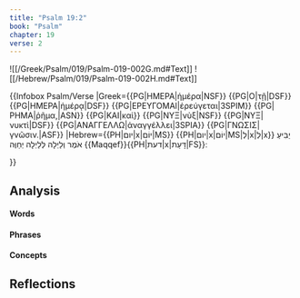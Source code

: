 ```yaml
---
title: "Psalm 19:2"
book: "Psalm"
chapter: 19
verse: 2
---
```

![[/Greek/Psalm/019/Psalm-019-002G.md#Text]]
![[/Hebrew/Psalm/019/Psalm-019-002H.md#Text]]

{{Infobox Psalm/Verse 
|Greek={{PG|ΗΜΕΡΑ|ἡμέρα|NSF}} {{PG|Ο|τῇ|DSF}} {{PG|ΗΜΕΡΑ|ἡμέρᾳ|DSF}} {{PG|ΕΡΕΥΓΟΜΑΙ|ἐρεύγεται|3SPIM}} {{PG|ΡΗΜΑ|ῥῆμα,|ASN}} {{PG|ΚΑΙ|καὶ}} {{PG|ΝΥΞ|νὺξ|NSF}} {{PG|ΝΥΞ|νυκτὶ|DSF}} {{PG|ΑΝΑΓΓΕΛΛΩ|ἀναγγέλλει|3SPIA}} {{PG|ΓΝΩΣΙΣ|γνῶσιν.|ASF}}
|Hebrew={{PH|יום|x|יוֹם|MS}}
{{PH|יום|x|יוֹם|MS|לְ|x|לְ|x}}
יַבִּיעַ
אֹמֶר
וְלַיְלָה
לְּלַיְלָה
יְחַוֶּה
{{Maqqef}}{{PH|דעת|x|דָּעַת|FS}}׃
<!--
HI3MS
MS
W-MS
L-MS
PI3MS
//-->

}}

## Analysis

#### Words

#### Phrases

#### Concepts

## Reflections
